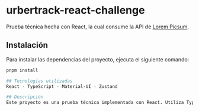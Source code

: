 # urbertrack-react-challenge

Prueba técnica hecha con React, la cual consume la API de [Lorem Picsum](https://picsum.photos/).

## Instalación

Para instalar las dependencias del proyecto, ejecuta el siguiente comando:

```bash
pnpm install

## Tecnologías utilizadas
React - TypeScript - Material-UI - Zustand

## Descripción
Este proyecto es una prueba técnica implementada con React. Utiliza TypeScript como lenguaje de programación y Material-UI para los componentes visuales. Además, se emplea Zustand como biblioteca para la gestión del estado.
